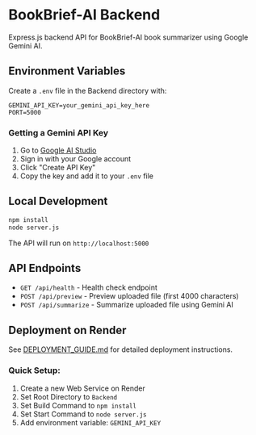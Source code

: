 # BookBrief-AI Backend

Express.js backend API for BookBrief-AI book summarizer using Google Gemini AI.

## Environment Variables

Create a `.env` file in the Backend directory with:

```env
GEMINI_API_KEY=your_gemini_api_key_here
PORT=5000
```

### Getting a Gemini API Key

1. Go to [Google AI Studio](https://makersuite.google.com/app/apikey)
2. Sign in with your Google account
3. Click "Create API Key"
4. Copy the key and add it to your `.env` file

## Local Development

```bash
npm install
node server.js
```

The API will run on `http://localhost:5000`

## API Endpoints

- `GET /api/health` - Health check endpoint
- `POST /api/preview` - Preview uploaded file (first 4000 characters)
- `POST /api/summarize` - Summarize uploaded file using Gemini AI

## Deployment on Render

See [DEPLOYMENT_GUIDE.md](../DEPLOYMENT_GUIDE.md) for detailed deployment instructions.

### Quick Setup:
1. Create a new Web Service on Render
2. Set Root Directory to `Backend`
3. Set Build Command to `npm install`
4. Set Start Command to `node server.js`
5. Add environment variable: `GEMINI_API_KEY`
